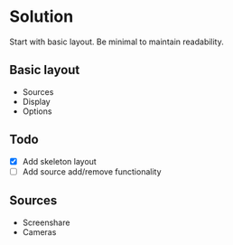 # Solution

Start with basic layout. Be minimal to maintain readability.

## Basic layout

- Sources
- Display
- Options

## Todo

- [x] Add skeleton layout
- [ ] Add source add/remove functionality

## Sources

- Screenshare
- Cameras